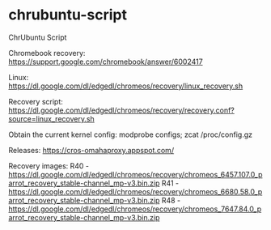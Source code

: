chrubuntu-script
================

ChrUbuntu Script

Chromebook recovery:
https://support.google.com/chromebook/answer/6002417

Linux:
https://dl.google.com/dl/edgedl/chromeos/recovery/linux_recovery.sh

Recovery script:
https://dl.google.com/dl/edgedl/chromeos/recovery/recovery.conf?source=linux_recovery.sh

Obtain the current kernel config:
modprobe configs; zcat /proc/config.gz

Releases:
https://cros-omahaproxy.appspot.com/

Recovery images:
R40 - https://dl.google.com/dl/edgedl/chromeos/recovery/chromeos_6457.107.0_parrot_recovery_stable-channel_mp-v3.bin.zip
R41 - https://dl.google.com/dl/edgedl/chromeos/recovery/chromeos_6680.58.0_parrot_recovery_stable-channel_mp-v3.bin.zip
R48 - https://dl.google.com/dl/edgedl/chromeos/recovery/chromeos_7647.84.0_parrot_recovery_stable-channel_mp-v3.bin.zip


